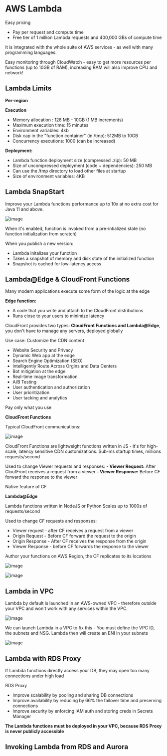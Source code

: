 # AWS Lambda

Easy pricing 
- Pay per request and compute time
- Free tier of 1 million Lambda requests and 400,000 GBs of compute time

It is integrated with the whole suite of AWS services - as well with many programming languages.

Easy monitoring through CloudWatch - easy to get more resources per functions (up to 10GB of RAM), increasing RAM will also improve CPU and network!

## Lambda Limits 

**Per-region**

**Execution**

- Memory allocation : 128 MB - 10GB (1 MB increments)
- Maximum execution time: 15 minutes
- Environment variables: 4kb
- Disk cap in the "function container" (in /tmp): 512MB to 10GB
- Concurrency executions: 1000 (can be increased)

**Deployment:**

- Lambda function deployment size (compressed .zip): 50 MB
- Size of uncompressed deployment (code + dependencies): 250 MB
- Can use the /tmp directory to load other files at startup
- Size of environment variables: 4KB

## Lambda SnapStart

Improve your Lambda functions performance up to 10x at no extra cost for Java 11 and above.

![image](https://github.com/UpheldSmile/Virtual-Network/assets/49825639/63dc6948-240b-4c11-a2a7-a6d640e98034)

When it's enabled, function is invoked from a pre-intialized state (no function initialization from scratch)

When you publish a new version:
- Lambda initalizes your function
- Takes a snapshot of memory and disk state of the initialized function
- Snapshot is cached for low-latency access

## Lambda@Edge & CloudFront Functions

Many modern applications execute some form of the logic at the edge

**Edge function:**
- A code that you write and attach to the CloudFront distributions
- Runs close to your users to minimize latency

CloudFront provides two types: **CloudFront Functions and Lambda@Edge**, you don't have to manage any servers, deployed globally

Use case: Customize the CDN content
  - Website Security and Privacy
  - Dynamic Web app at the edge
  - Search Engine Optimization (SEO)
  - Intelligently Route Across Orgins and Data Centers
  - Bot mitigation at the edge
  - Real-time image transformation
  - A/B Testing
  - User authentication and authorization
  - User prioritization
  - User tacking and analytics

Pay only what you use

**CloudFront Functions**

Typical CloudFront communications:

![image](https://github.com/UpheldSmile/Virtual-Network/assets/49825639/1ef94e8b-6ac6-4549-a349-f50a02d1794f)

CloudFront Functions are lightweight functions written in JS - it's for high-scale, latency sensitive CDN customizations. Sub-ms startup times, millions requests/second

Used to change Viewer requests and responses:
**- Viewer Request:** After CloufFront receives a request from a viewer
**- Viewer Response:** Before CF forward the response to the viewer

Native feature of CF

**Lambda@Edge**

Lambda functions written in NodeJS or Python
Scales up to 1000s of requests/second

Used to change CF requests and responses:
- Viewer request - after CF receives a request from a viewer
- Origin Request - Before CF forward the request to the origin
- Origin Response - After CF receives the response from the origin
- Viewer Response - before CF forwards the response to the viewer

Author your functions on AWS Region, the CF replicates to its locations

![image](https://github.com/UpheldSmile/Virtual-Network/assets/49825639/d601149e-2336-4844-ae57-62b1f2580814)


![image](https://github.com/UpheldSmile/Virtual-Network/assets/49825639/df33da4a-2dfa-4364-92e9-878873a280c2)


## Lambda in VPC

Lambda by default is launched in an AWS-owned VPC - therefore outside your VPC and won't work with any services within the VPC.

![image](https://github.com/UpheldSmile/Virtual-Network/assets/49825639/f8500110-1055-4d95-9694-2b246892c2c4)

We can launch Lambda in a VPC to fix this - You must define the VPC ID, the subnets and NSG. Lambda then will create an ENI in your subnets

![image](https://github.com/UpheldSmile/Virtual-Network/assets/49825639/50f5a65d-7af0-45f6-855e-33831603086f)

## Lambda with RDS Proxy

If Lambda functions directly access your DB, they may open too many connections under high load

RDS Proxy
- Improve scalability by pooling and sharing DB connections
- Improve availability by reducing by 66% the failover time and preserving connections
- Improve security by enforcing IAM auth and storing creds in Secrets Manager

**The Lambda functions must be deployed in your VPC, because RDS Proxy is never publicly accessible**

## Invoking Lambda from RDS and Aurora
